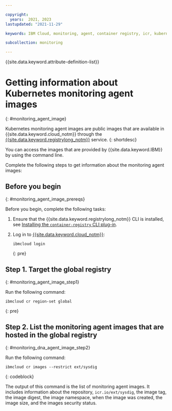 ```yaml
---

copyright:
  years:  2021, 2023
lastupdated: "2021-11-29"

keywords: IBM Cloud, monitoring, agent, container registry, icr, kubernetes, image

subcollection: monitoring

---
```


{{site.data.keyword.attribute-definition-list}}

# Getting information about Kubernetes monitoring agent images
{: #monitoring_agent_image}

Kubernetes monitoring agent images are public images that are available in {{site.data.keyword.cloud_notm}} through the [{{site.data.keyword.registrylong_notm}}](/docs/Registry?topic=Registry-getting-started) service.
{: shortdesc}

You can access the images that are provided by {{site.data.keyword.IBM}} by using the command line.

Complete the following steps to get information about the monitoring agent images:

## Before you begin
{: #monitoring_agent_image_prereqs}

Before you begin, complete the following tasks:

1. Ensure that the {{site.data.keyword.registrylong_notm}} CLI is installed, see [Installing the `container-registry` CLI plug-in](/docs/Registry?topic=Registry-registry_setup_cli_namespace#cli_namespace_registry_cli_install).

2. Log in to [{{site.data.keyword.cloud_notm}}](/docs/cli?topic=cli-ibmcloud_cli#ibmcloud_login):

    ```text
    ibmcloud login
    ```
    {: pre}


## Step 1. Target the global registry
{: #monitoring_agent_image_step1}

Run the following command:

```text
ibmcloud cr region-set global
```
{: pre}



## Step 2. List the monitoring agent images that are hosted in the global registry
{: #monitoring_dna_agent_image_step2}

Run the following command:

```text
ibmcloud cr images --restrict ext/sysdig
```
{: codeblock}

The output of this command is the list of monitoring agent images. It includes information about the repository, `icr.io/ext/sysdig`, the image tag, the image digest, the image namespace, when the image was created, the image size, and the images security status.
